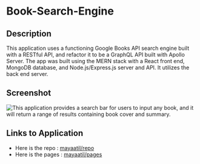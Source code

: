 # Book-Search-Engine

## Description

This application uses a functioning Google Books API search engine built with a RESTful API, and refactor it to be a GraphQL API built with Apollo Server. The app was built using the MERN stack with a React front end, MongoDB database, and Node.js/Express.js server and API. It utilizes the back end server.

## Screenshot

![This application provides a search bar for users to input any book, and it will return a range of results containing book cover and summary.](./assets/images/)

## Links to Application

- Here is the repo : [mayaatil/repo](https://github.com/mayaatil/Book-Search-Engine)
- Here is the pages : [mayaatil/pages](https://mayaatil.github.io/Book-Search-Engine)
